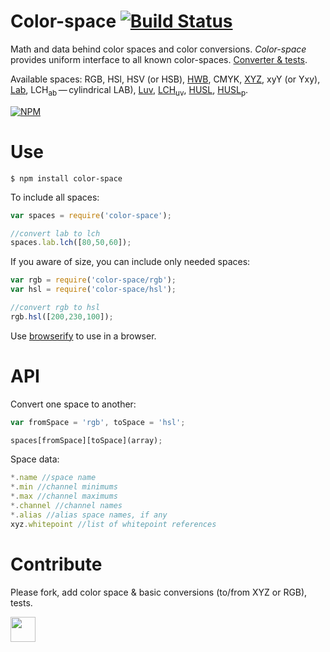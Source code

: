 # Color-space [![Build Status](https://travis-ci.org/dfcreative/color-space.svg?branch=master)](https://travis-ci.org/dfcreative/color-space)

Math and data behind color spaces and color conversions. _Color-space_ provides uniform interface to all known color-spaces. [Converter & tests](https://cdn.rawgit.com/dfcreative/color-space/master/test/index.html).

Available spaces: RGB, HSl, HSV (or HSB), [HWB](http://dev.w3.org/csswg/css-color/#the-hwb-notation), CMYK, [XYZ](http://en.wikipedia.org/wiki/CIE_1931_color_space), xyY (or Yxy), [Lab](http://en.wikipedia.org/wiki/Lab_color_space), LCH<sub>ab</sub>&thinsp;—&thinsp;cylindrical LAB), [Luv](http://en.wikipedia.org/wiki/CIELUV), [LCH<sub>uv</sub>](http://en.wikipedia.org/wiki/CIELUV#Cylindrical_representation), [HUSL](http://www.boronine.com/husl/), [HUSL<sub>p</sub>](http://www.boronine.com/husl/).


[![NPM](https://nodei.co/npm/color-space.png?downloads=true&downloadRank=true&stars=true)](https://nodei.co/npm/color-space/)


# Use

`$ npm install color-space`

To include all spaces:

```js
var spaces = require('color-space');

//convert lab to lch
spaces.lab.lch([80,50,60]);
```


If you aware of size, you can include only needed spaces:

```js
var rgb = require('color-space/rgb');
var hsl = require('color-space/hsl');

//convert rgb to hsl
rgb.hsl([200,230,100]);
```

Use [browserify](https://github.com/substack/node-browserify) to use in a browser.


# API

Convert one space to another:

```js
var fromSpace = 'rgb', toSpace = 'hsl';

spaces[fromSpace][toSpace](array);
```

Space data:

```js
*.name //space name
*.min //channel minimums
*.max //channel maximums
*.channel //channel names
*.alias //alias space names, if any
xyz.whitepoint //list of whitepoint references
```


# Contribute

Please fork, add color space & basic conversions (to/from XYZ or RGB), tests.


<a href="http://unlicense.org/UNLICENSE"><img src="http://upload.wikimedia.org/wikipedia/commons/6/62/PD-icon.svg" width="40"/></a>